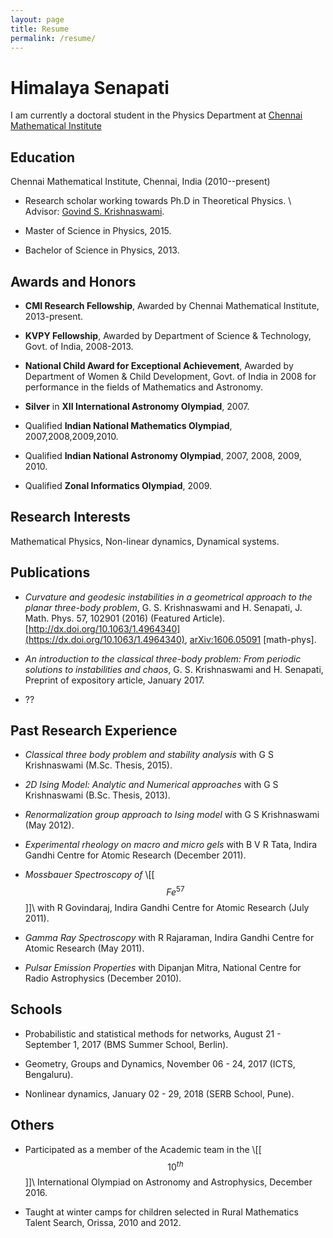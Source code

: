 ```yaml
---
layout: page
title: Resume
permalink: /resume/
---
```

# Himalaya Senapati
I am currently a doctoral student in the Physics Department at [Chennai Mathematical Institute][cmi]

## Education

Chennai Mathematical Institute, Chennai, India (2010--present)

*  Research scholar working towards Ph.D in Theoretical Physics. \\
   Advisor: [Govind S. Krishnaswami][govind].

* Master of Science in Physics, 2015.

* Bachelor of Science in Physics, 2013.

## Awards and Honors

* **CMI Research Fellowship**, Awarded by Chennai Mathematical Institute, 2013-present.

* **KVPY Fellowship**, Awarded by Department of Science \& Technology, Govt. of India, 2008-2013.

* **National Child Award for Exceptional Achievement**, Awarded by Department of Women \& Child Development, Govt. of India in 2008 for performance in the fields of Mathematics and Astronomy.

* **Silver** in **XII International Astronomy Olympiad**, 2007.

* Qualified **Indian National Mathematics Olympiad**, 2007,2008,2009,2010.

* Qualified **Indian National Astronomy Olympiad**, 2007, 2008, 2009, 2010.

* Qualified **Zonal Informatics Olympiad**, 2009.

## Research Interests


Mathematical Physics, Non-linear dynamics, Dynamical systems.

## Publications

* *Curvature and geodesic instabilities in a geometrical approach to the planar three-body problem*, G. S. Krishnaswami and H. Senapati, J. Math. Phys. 57, 102901 (2016) (Featured Article). [http://dx.doi.org/10.1063/1.4964340](https://dx.doi.org/10.1063/1.4964340), [arXiv:1606.05091](https://arxiv.org/abs/1606.05091) [math-phys].

* *An introduction to the classical three-body problem: From periodic solutions to instabilities and chaos*, G. S. Krishnaswami and H. Senapati, Preprint of expository article, January 2017.

* ??

## Past Research Experience

*   *Classical three body problem and stability analysis* with G S Krishnaswami (M.Sc. Thesis, 2015).

*   *2D Ising Model: Analytic and Numerical approaches* with G S Krishnaswami (B.Sc. Thesis, 2013).

*   *Renormalization group approach to Ising model* with G S Krishnaswami (May 2012).

*   *Experimental rheology on macro and micro gels* with B V R Tata, Indira Gandhi Centre for Atomic Research  (December 2011).

*   *Mossbauer Spectroscopy of* \\[[ $$Fe^{57}$$ ]]\\ with R Govindaraj, Indira Gandhi Centre for Atomic Research (July 2011).

*   *Gamma Ray Spectroscopy*  with R Rajaraman, Indira Gandhi Centre for Atomic Research (May 2011).

*  *Pulsar Emission Properties*  with Dipanjan Mitra, National Centre for Radio Astrophysics (December 2010).

## Schools

* Probabilistic and statistical methods for networks, August 21 - September 1, 2017 (BMS Summer School, Berlin).

* Geometry, Groups and Dynamics, November 06 - 24, 2017 (ICTS, Bengaluru).

* Nonlinear dynamics, January 02 - 29, 2018 (SERB School, Pune).

## Others

* Participated as a member of the Academic team in the \\[[ $$10^{th}$$ ]]\\ International Olympiad on Astronomy and Astrophysics, December 2016.

* Taught at winter camps for children selected in Rural  Mathematics Talent Search, Orissa, 2010 and 2012.

[cmi]: https://www.cmi.ac.in
[govind]: https://www.cmi.ac.in/~govind

<script type="text/javascript" async
  src="https://cdnjs.cloudflare.com/ajax/libs/mathjax/2.7.2/MathJax.js?config=TeX-MML-AM_CHTML">
</script>


